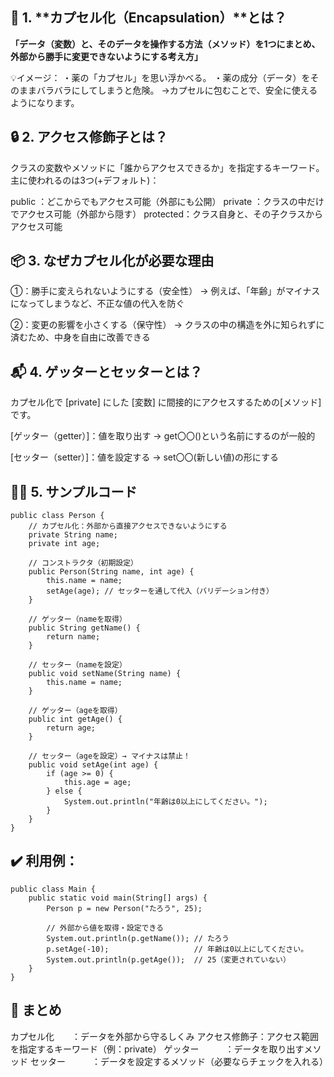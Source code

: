 ## 🌱 1. **カプセル化（Encapsulation）**とは？

**「データ（変数）と、そのデータを操作する方法（メソッド）を1つにまとめ、外部から勝手に変更できないようにする考え方」**

💡イメージ：
・薬の「カプセル」を思い浮かべる。
・薬の成分（データ）をそのままバラバラにしてしまうと危険。
  →カプセルに包むことで、安全に使えるようになります。

## 🔒 2. アクセス修飾子とは？
クラスの変数やメソッドに「誰からアクセスできるか」を指定するキーワード。
主に使われるのは3つ(+デフォルト)：

public   ：どこからでもアクセス可能（外部にも公開）
private  ：クラスの中だけでアクセス可能（外部から隠す）
protected：クラス自身と、その子クラスからアクセス可能

## 📦 3. なぜカプセル化が必要な理由
①：勝手に変えられないようにする（安全性）
    → 例えば、「年齢」がマイナスになってしまうなど、不正な値の代入を防ぐ

②：変更の影響を小さくする（保守性）
    → クラスの中の構造を外に知られずに済むため、中身を自由に改善できる

## 📬 4. ゲッターとセッターとは？
カプセル化で [private] にした [変数] に間接的にアクセスするための[メソッド]です。

[ゲッター（getter）]：値を取り出す
    → get〇〇()という名前にするのが一般的

[セッター（setter）]：値を設定する
    → set〇〇(新しい値)の形にする

## 🧑‍💻 5. サンプルコード
```
public class Person {
    // カプセル化：外部から直接アクセスできないようにする
    private String name;
    private int age;

    // コンストラクタ（初期設定）
    public Person(String name, int age) {
        this.name = name;
        setAge(age); // セッターを通して代入（バリデーション付き）
    }

    // ゲッター（nameを取得）
    public String getName() {
        return name;
    }

    // セッター（nameを設定）
    public void setName(String name) {
        this.name = name;
    }

    // ゲッター（ageを取得）
    public int getAge() {
        return age;
    }

    // セッター（ageを設定）→ マイナスは禁止！
    public void setAge(int age) {
        if (age >= 0) {
            this.age = age;
        } else {
            System.out.println("年齢は0以上にしてください。");
        }
    }
}
```

## ✔️ 利用例：
```
public class Main {
    public static void main(String[] args) {
        Person p = new Person("たろう", 25);

        // 外部から値を取得・設定できる
        System.out.println(p.getName()); // たろう
        p.setAge(-10);                   // 年齢は0以上にしてください。
        System.out.println(p.getAge());  // 25（変更されていない）
    }
}
```

## 🎯 まとめ
カプセル化　　：データを外部から守るしくみ
アクセス修飾子：アクセス範囲を指定するキーワード（例：private）
ゲッター　　　：データを取り出すメソッド
セッター　　　：データを設定するメソッド（必要ならチェックを入れる）